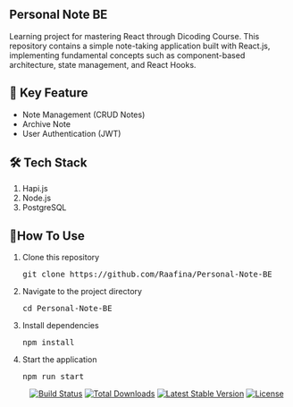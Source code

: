 ## Personal Note BE
Learning project for mastering React through Dicoding Course. This repository contains a simple note-taking application built with React.js, implementing fundamental concepts such as component-based architecture, state management, and React Hooks.

## 🚀 Key Feature
<ul>
    <li>Note Management (CRUD Notes)</li>
    <li>Archive Note</li>
    <li>User Authentication (JWT)</li> 
</ul>

## 🛠️ Tech Stack
<ol>
    <li>Hapi.js</li>
    <li>Node.js</li>
    <li>PostgreSQL</li>
</ol>

## 🎯How To Use
<ol> 
  <li> 
    <p>Clone this repository</p> 
    <p><pre>git clone https://github.com/Raafina/Personal-Note-BE</pre></p>
</li> 
<li> 
  <p>Navigate to the project directory</p>
  <p><pre>cd Personal-Note-BE</pre></p> 
</li> 
<li> 
    <p>Install dependencies</p>
  <p><pre>npm install</pre></p>
</li> 
<li>
  <p>Start the application</p>
  <p><pre>npm run start</pre></p>
</li>
  
<p align="center">
<a href="https://github.com/laravel/framework/actions"><img src="https://github.com/laravel/framework/workflows/tests/badge.svg" alt="Build Status"></a>
<a href="https://packagist.org/packages/laravel/framework"><img src="https://img.shields.io/packagist/dt/laravel/framework" alt="Total Downloads"></a>
<a href="https://packagist.org/packages/laravel/framework"><img src="https://img.shields.io/packagist/v/laravel/framework" alt="Latest Stable Version"></a>
<a href="https://packagist.org/packages/laravel/framework"><img src="https://img.shields.io/packagist/l/laravel/framework" alt="License"></a>
</p>
